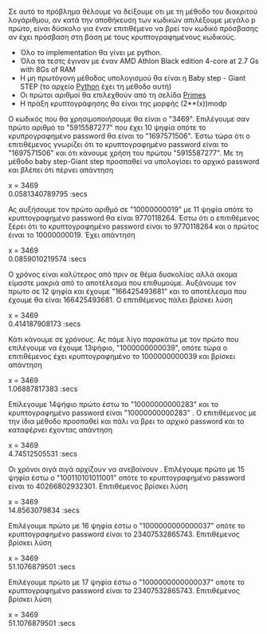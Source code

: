 Σε αυτό το πρόβλημα θέλουμε να δείξουμε οτι με τη μέθοδο του διακριτού λογάριθμου, αν κατά την αποθήκευση των κωδικών απιλέξουμε μεγάλο p πρώτο, είναι δύσκολο για έναν επιτιθέμενο να βρεί τον κωδικό πρόσβασης αν έχει πρόσβαση στη βάση με τους κρυπτογραφημένους κωδικούς. 
<ul>
<li>Όλο το implementation θα γίνει με python.</li>
<li>Όλα τα τεστς έγιναν με έναν AMD Athlon Black edition 4-core at 2.7 Gs with 8Gs of RAM</li>
<li>Η μη πρωτόγονη μέθοδος υπολογισμού θα είναι η Baby step - Giant STEP (το αρχείο <a href="https://github.com/tsartsaris/ceasar-simple-cipher/blob/master/group2/baby_step_giant_step.py" target="_blank">Python</a> έχει τη μέθοδο αυτή)</li>
<li>Οι πρώτοι αριθμοί θα επιλεχθούν από τη σελίδα
<a href="http://primes.utm.edu/" target="_blank">Primes</a></li>
<li>Η πράξη κρυπτογράφησης θα είναι της μορφής (2**(x))modp</li>
</ul>
Ο κωδικός που θα χρησιμοποιήσουμε θα είναι ο "3469". Επιλέγουμε σαν πρώτο αριθμό το "5915587277" που έχει 10 ψηφία οπότε το κρυπρογραφημένο password θα είναι το "1697571506". 
Έστω τώρα ότι ο επιτιθέμενος γνωρίζει ότι το κρυπτογραφημένο password είναι το "1697571506" και ότι κάνουμε χρήση του πρώτου "5915587277". Με τη μέθοδο baby step-Giant step προσπαθεί να υπολογίσει το αρχικό password και βλέπει ότι πέρνει απάντηση 
<p>
x = 3469<br>
0.0581340789795 :secs</p>
Ας αυξήσουμε τον πρώτο αριθμό σε "10000000019" με 11 ψηφία οπότε το κρυπτογραφημένο password θα είναι 9770118264. Έστω ότι ο επιτιθέμενος ξέρει ότι το κρυπτογραφημένο password είναι το 9770118264 και ο πρώτος έιναι το 10000000019. Έχει απάντηση 
<p>
x = 3469<br>
0.0859010219574 :secs</p>
Ο χρόνος είναι καλύτερος από πριν σε θέμα δυσκολίας αλλά ακομα είμαστε μακριά από το αποτέλεσμα που επιθυμούμε. 
Αυξάνουμε τον πρωτο σε 12 ψηφία και έχουμε "166425493681" και το αποτέλεσμα που έχουμε θα είναι 166425493681. Ο επιτιθέμενος πάλει βρίσκει λύση 
<p>
x = 3469<br>
0.414187908173 :secs</p>
Κάτι κάνουμε σε χρόνους. Ας πάμε λίγο παρακάτω με τον πρώτο που επιλέγουμε να έχουμε 13ψήφιο, "1000000000039", οπότε τώρα ο επιτιθέμενος έχει κρυπτογραφημένο το 1000000000039 και βρίσκει απάντηση 
<p>
x = 3469
<br>
1.06887817383 :secs</p>
Επίλεγουμε 14ψήφιο πρώτο έστω το "10000000000283" και το κρυπτογραφημένο password είναι "10000000000283" . Ο επιτιθέμενος με την ίδια μέθοδο προσπαθεί και πάλι να βρει το αρχικό password και το καταφέρνει έχοντας απάντηση 
<p>
x = 3469 <br>
4.74512505531 :secs</p> 
Οι χρόνοι σιγά σιγά αρχίζουν να ανεβαίνουν . Επιλέγουμε πρώτο με 15 ψηφία έστω ο "100110101011001" οπότε το κρυπτογραφημένο password είναι το 40266802932301. Επιτιθέμενος βρίσκει λύση 
<p>
x = 3469<br>
14.8563079834 :secs
</p>
Επιλέγουμε πρώτο με 16 ψηφία έστω ο "1000000000000037" οπότε το κρυπτογραφημένο password είναι το 23407532865743. Επιτιθέμενος βρίσκει λύση 
<p>
x = 3469<br>
51.1076879501 :secs
</p>
Επιλέγουμε πρώτο με 17 ψηφία έστω ο "1000000000000037" οπότε το κρυπτογραφημένο password είναι το 23407532865743. Επιτιθέμενος βρίσκει λύση 
<p>
x = 3469<br>
51.1076879501 :secs
</p>
